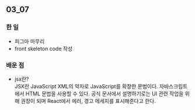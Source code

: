 ## 03_07

### 한 일

- 피그마 마무리
- front skeleton code 작성

### 배운 점

- jsx란? <br>
  JSX란 JavaScript XML의 약자로 JavaScript를 확장한 문법이다. 자바스크립트에서 HTML 문법을 사용할 수 있다. 공식 문서에서 설명하기로는 UI 관련 작업을 위해 권장이 되며 React에서 에러, 경고 메세지를 표시해준다고 한다.
